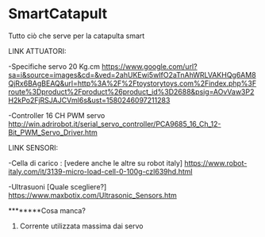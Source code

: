 # SmartCatapult
Tutto ciò che serve per la catapulta smart


LINK ATTUATORI:

-Specifiche servo 20 Kg.cm
https://www.google.com/url?sa=i&source=images&cd=&ved=2ahUKEwi5wIfO2aTnAhWRLVAKHQg6AM8QjRx6BAgBEAQ&url=http%3A%2F%2Ftoystorytoys.com%2Findex.php%3Froute%3Dproduct%2Fproduct%26product_id%3D2688&psig=AOvVaw3P2H2kPo2FjRSJAJCVml6s&ust=1580246097211283

-Controller 16 CH PWM servo
http://win.adrirobot.it/serial_servo_controller/PCA9685_16_Ch_12-Bit_PWM_Servo_Driver.htm


LINK SENSORI:

-Cella di carico : [vedere anche le altre su robot italy]
https://www.robot-italy.com/it/3139-micro-load-cell-0-100g-czl639hd.html

-Ultrasuoni [Quale scegliere?]
https://www.maxbotix.com/Ultrasonic_Sensors.htm






********Cosa manca?

1) Corrente utilizzata massima dai servo
